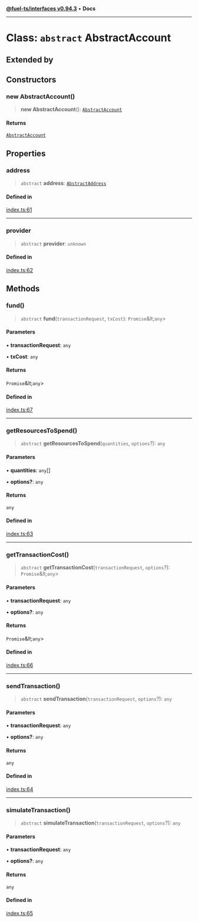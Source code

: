 [**@fuel-ts/interfaces v0.94.3**](../index.md) • **Docs**

***

# Class: `abstract` AbstractAccount

## Extended by

## Constructors

### new AbstractAccount()

> **new AbstractAccount**(): [`AbstractAccount`](AbstractAccount.md)

#### Returns

[`AbstractAccount`](AbstractAccount.md)

## Properties

### address

> `abstract` **address**: [`AbstractAddress`](AbstractAddress.md)

#### Defined in

[index.ts:61](https://github.com/FuelLabs/fuels-ts/blob/cc962ddd723eecfdc3547cbf3cf6ebcfd052d837/packag./src/index.ts#L61)

***

### provider

> `abstract` **provider**: `unknown`

#### Defined in

[index.ts:62](https://github.com/FuelLabs/fuels-ts/blob/cc962ddd723eecfdc3547cbf3cf6ebcfd052d837/packag./src/index.ts#L62)

## Methods

### fund()

> `abstract` **fund**(`transactionRequest`, `txCost`): `Promise`\&lt;`any`\>

#### Parameters

• **transactionRequest**: `any`

• **txCost**: `any`

#### Returns

`Promise`\&lt;`any`\>

#### Defined in

[index.ts:67](https://github.com/FuelLabs/fuels-ts/blob/cc962ddd723eecfdc3547cbf3cf6ebcfd052d837/packag./src/index.ts#L67)

***

### getResourcesToSpend()

> `abstract` **getResourcesToSpend**(`quantities`, `options`?): `any`

#### Parameters

• **quantities**: `any`[]

• **options?**: `any`

#### Returns

`any`

#### Defined in

[index.ts:63](https://github.com/FuelLabs/fuels-ts/blob/cc962ddd723eecfdc3547cbf3cf6ebcfd052d837/packag./src/index.ts#L63)

***

### getTransactionCost()

> `abstract` **getTransactionCost**(`transactionRequest`, `options`?): `Promise`\&lt;`any`\>

#### Parameters

• **transactionRequest**: `any`

• **options?**: `any`

#### Returns

`Promise`\&lt;`any`\>

#### Defined in

[index.ts:66](https://github.com/FuelLabs/fuels-ts/blob/cc962ddd723eecfdc3547cbf3cf6ebcfd052d837/packag./src/index.ts#L66)

***

### sendTransaction()

> `abstract` **sendTransaction**(`transactionRequest`, `options`?): `any`

#### Parameters

• **transactionRequest**: `any`

• **options?**: `any`

#### Returns

`any`

#### Defined in

[index.ts:64](https://github.com/FuelLabs/fuels-ts/blob/cc962ddd723eecfdc3547cbf3cf6ebcfd052d837/packag./src/index.ts#L64)

***

### simulateTransaction()

> `abstract` **simulateTransaction**(`transactionRequest`, `options`?): `any`

#### Parameters

• **transactionRequest**: `any`

• **options?**: `any`

#### Returns

`any`

#### Defined in

[index.ts:65](https://github.com/FuelLabs/fuels-ts/blob/cc962ddd723eecfdc3547cbf3cf6ebcfd052d837/packag./src/index.ts#L65)
